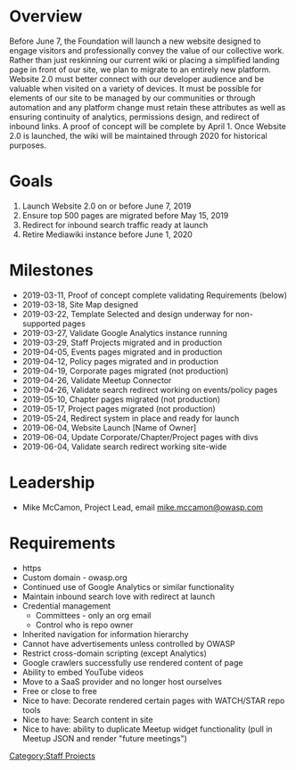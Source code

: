 # Overview

Before June 7, the Foundation will launch a new website designed to
engage visitors and professionally convey the value of our collective
work. Rather than just reskinning our current wiki or placing a
simplified landing page in front of our site, we plan to migrate to an
entirely new platform. Website 2.0 must better connect with our
developer audience and be valuable when visited on a variety of devices.
It must be possible for elements of our site to be managed by our
communities or through automation and any platform change must retain
these attributes as well as ensuring continuity of analytics,
permissions design, and redirect of inbound links. A proof of concept
will be complete by April 1. Once Website 2.0 is launched, the wiki will
be maintained through 2020 for historical purposes.

# Goals

1.  Launch Website 2.0 on or before June 7, 2019
2.  Ensure top 500 pages are migrated before May 15, 2019
3.  Redirect for inbound search traffic ready at launch
4.  Retire Mediawiki instance before June 1, 2020

# Milestones

  - 2019-03-11, Proof of concept complete validating Requirements
    (below)
  - 2019-03-18, Site Map designed
  - 2019-03-22, Template Selected and design underway for non-supported
    pages
  - 2019-03-27, Validate Google Analytics instance running
  - 2019-03-29, Staff Projects migrated and in production
  - 2019-04-05, Events pages migrated and in production
  - 2019-04-12, Policy pages migrated and in production
  - 2019-04-19, Corporate pages migrated (not production)
  - 2019-04-26, Validate Meetup Connector
  - 2019-04-26, Validate search redirect working on events/policy pages
  - 2019-05-10, Chapter pages migrated (not production)
  - 2019-05-17, Project pages migrated (not production)
  - 2019-05-24, Redirect system in place and ready for launch
  - 2019-06-04, Website Launch \[Name of Owner\]
  - 2019-06-04, Update Corporate/Chapter/Project pages with divs
  - 2019-06-04, Validate search redirect working site-wide

# Leadership

  - Mike McCamon, Project Lead, email
    [mike.mccamon@owasp.com](mailto:mike.mccamon@owaspfoundation.org?subject=Website%20Project)

# Requirements

  - https
  - Custom domain - owasp.org
  - Continued use of Google Analytics or similar functionality
  - Maintain inbound search love with redirect at launch
  - Credential management
      - Committees - only an org email
      - Control who is repo owner
  - Inherited navigation for information hierarchy
  - Cannot have advertisements unless controlled by OWASP
  - Restrict cross-domain scripting (except Analytics)
  - Google crawlers successfully use rendered content of page
  - Ability to embed YouTube videos
  - Move to a SaaS provider and no longer host ourselves
  - Free or close to free
  - Nice to have: Decorate rendered certain pages with WATCH/STAR repo
    tools
  - Nice to have: Search content in site
  - Nice to have: ability to duplicate Meetup widget functionality (pull
    in Meetup JSON and render "future meetings")

[Category:Staff Projects](Category:Staff_Projects "wikilink")
